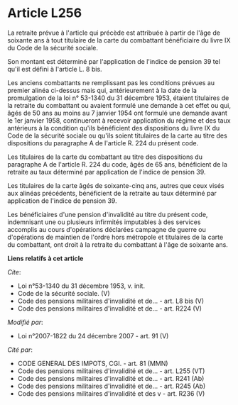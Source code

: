 # Article L256

La retraite prévue à l'article qui précède est attribuée à partir de l'âge de soixante ans à tout titulaire de la carte du
combattant bénéficiaire du livre IX du Code de la sécurité sociale. 

Son montant est déterminé par l'application de l'indice de pension 39 tel qu'il est défini à l'article L. 8 bis. 

Les anciens combattants ne remplissant pas les conditions prévues au premier alinéa ci-dessus mais qui, antérieurement à la
date de la promulgation de la loi n° 53-1340 du 31 décembre 1953, étaient titulaires de la retraite du combattant ou avaient
formulé une demande à cet effet ou qui, âgés de 50 ans au moins au 7 janvier 1954 ont formulé une demande avant le 1er
janvier 1958, continueront à recevoir application du régime et des taux antérieurs à la condition qu'ils bénéficient des
dispositions du livre IX du Code de la sécurité sociale ou qu'ils soient titulaires de la carte au titre des dispositions du
paragraphe A de l'article R. 224 du présent code. 

Les titulaires de la carte du combattant au titre des dispositions du paragraphe A de l'article R. 224 du code, âgés de 65
ans, bénéficient de la retraite au taux déterminé par application de l'indice de pension 39. 

Les titulaires de la carte âgés de soixante-cinq ans, autres que ceux visés aux alinéas précédents, bénéficient de la
retraite au taux déterminé par application de l'indice de pension 39. 

Les bénéficiaires d'une pension d'invalidité au titre du présent code, indemnisant une ou plusieurs infirmités imputables à
des services accomplis au cours d'opérations déclarées campagne de guerre ou d'opérations de maintien de l'ordre hors
métropole et titulaires de la carte du combattant, ont droit à la retraite du combattant à l'âge de soixante ans.

**Liens relatifs à cet article**

_Cite_:

  - Loi n°53-1340 du 31 décembre 1953, v. init.
  - Code de la sécurité sociale. (V)
  - Code des pensions militaires d'invalidité et de... - art. L8 bis (V)
  - Code des pensions militaires d'invalidité et de... - art. R224 (V)

_Modifié par_:

  - Loi n°2007-1822 du 24 décembre 2007 - art. 91 (V)

_Cité par_:

  - CODE GENERAL DES IMPOTS, CGI. - art. 81 (MMN)
  - Code des pensions militaires d'invalidité et de... - art. L255 (VT)
  - Code des pensions militaires d'invalidité et de... - art. R241 (Ab)
  - Code des pensions militaires d'invalidité et de... - art. R245 (Ab)
  - Code des pensions militaires d'invalidité et des v - art. R236 (V)
